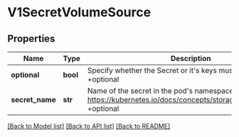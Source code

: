 # V1SecretVolumeSource

## Properties
Name | Type | Description | Notes
------------ | ------------- | ------------- | -------------
**optional** | **bool** | Specify whether the Secret or it&#39;s keys must be defined +optional | [optional] 
**secret_name** | **str** | Name of the secret in the pod&#39;s namespace to use. More info: https://kubernetes.io/docs/concepts/storage/volumes#secret +optional | [optional] 

[[Back to Model list]](../README.md#documentation-for-models) [[Back to API list]](../README.md#documentation-for-api-endpoints) [[Back to README]](../README.md)


